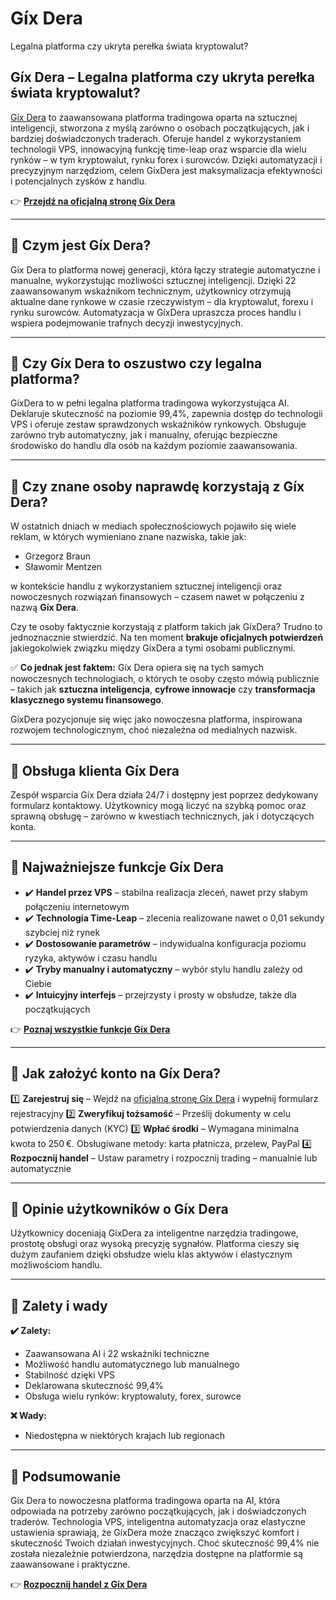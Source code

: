 # Gíx Dera
Legalna platforma czy ukryta perełka świata kryptowalut?
## Gíx Dera – Legalna platforma czy ukryta perełka świata kryptowalut?

[Gíx Dera](https://gixderaplatforma.pl) to zaawansowana platforma tradingowa oparta na sztucznej inteligencji, stworzona z myślą zarówno o osobach początkujących, jak i bardziej doświadczonych traderach. Oferuje handel z wykorzystaniem technologii VPS, innowacyjną funkcję time-leap oraz wsparcie dla wielu rynków – w tym kryptowalut, rynku forex i surowców. Dzięki automatyzacji i precyzyjnym narzędziom, celem GíxDera jest maksymalizacja efektywności i potencjalnych zysków z handlu.

👉 **[Przejdź na oficjalną stronę Gíx Dera](https://gixderaplatforma.pl)**

---

## 📌 Czym jest Gíx Dera?

Gíx Dera to platforma nowej generacji, która łączy strategie automatyczne i manualne, wykorzystując możliwości sztucznej inteligencji. Dzięki 22 zaawansowanym wskaźnikom technicznym, użytkownicy otrzymują aktualne dane rynkowe w czasie rzeczywistym – dla kryptowalut, forexu i rynku surowców. Automatyzacja w GíxDera upraszcza proces handlu i wspiera podejmowanie trafnych decyzji inwestycyjnych.

---

## 📌 Czy Gíx Dera to oszustwo czy legalna platforma?

GíxDera to w pełni legalna platforma tradingowa wykorzystująca AI. Deklaruje skuteczność na poziomie 99,4%, zapewnia dostęp do technologii VPS i oferuje zestaw sprawdzonych wskaźników rynkowych. Obsługuje zarówno tryb automatyczny, jak i manualny, oferując bezpieczne środowisko do handlu dla osób na każdym poziomie zaawansowania.

---

## 📌 Czy znane osoby naprawdę korzystają z Gíx Dera?

W ostatnich dniach w mediach społecznościowych pojawiło się wiele reklam, w których wymieniano znane nazwiska, takie jak:

- Grzegorz Braun
- Sławomir Mentzen

w kontekście handlu z wykorzystaniem sztucznej inteligencji oraz nowoczesnych rozwiązań finansowych – czasem nawet w połączeniu z nazwą **Gíx Dera**.

Czy te osoby faktycznie korzystają z platform takich jak GíxDera? Trudno to jednoznacznie stwierdzić. Na ten moment **brakuje oficjalnych potwierdzeń** jakiegokolwiek związku między GíxDera a tymi osobami publicznymi.

✅ **Co jednak jest faktem:** Gíx Dera opiera się na tych samych nowoczesnych technologiach, o których te osoby często mówią publicznie – takich jak **sztuczna inteligencja**, **cyfrowe innowacje** czy **transformacja klasycznego systemu finansowego**.

GíxDera pozycjonuje się więc jako nowoczesna platforma, inspirowana rozwojem technologicznym, choć niezależna od medialnych nazwisk.

---

## 📌 Obsługa klienta Gíx Dera

Zespół wsparcia Gíx Dera działa 24/7 i dostępny jest poprzez dedykowany formularz kontaktowy. Użytkownicy mogą liczyć na szybką pomoc oraz sprawną obsługę – zarówno w kwestiach technicznych, jak i dotyczących konta.

---

## 📌 Najważniejsze funkcje Gíx Dera

- ✔️ **Handel przez VPS** – stabilna realizacja zleceń, nawet przy słabym połączeniu internetowym
- ✔️ **Technologia Time-Leap** – zlecenia realizowane nawet o 0,01 sekundy szybciej niż rynek
- ✔️ **Dostosowanie parametrów** – indywidualna konfiguracja poziomu ryzyka, aktywów i czasu handlu
- ✔️ **Tryby manualny i automatyczny** – wybór stylu handlu zależy od Ciebie
- ✔️ **Intuicyjny interfejs** – przejrzysty i prosty w obsłudze, także dla początkujących

👉 **[Poznaj wszystkie funkcje Gíx Dera](https://gixderaplatforma.pl)**

---

## 📌 Jak założyć konto na Gíx Dera?

1️⃣ **Zarejestruj się** – Wejdź na [oficjalną stronę Gíx Dera](https://gixderaplatforma.pl) i wypełnij formularz rejestracyjny
2️⃣ **Zweryfikuj tożsamość** – Prześlij dokumenty w celu potwierdzenia danych (KYC)
3️⃣ **Wpłać środki** – Wymagana minimalna kwota to 250 €. Obsługiwane metody: karta płatnicza, przelew, PayPal
4️⃣ **Rozpocznij handel** – Ustaw parametry i rozpocznij trading – manualnie lub automatycznie

---

## 📌 Opinie użytkowników o Gíx Dera

Użytkownicy doceniają GíxDera za inteligentne narzędzia tradingowe, prostotę obsługi oraz wysoką precyzję sygnałów. Platforma cieszy się dużym zaufaniem dzięki obsłudze wielu klas aktywów i elastycznym możliwościom handlu.

---

## 📌 Zalety i wady

**✔️ Zalety:**
- Zaawansowana AI i 22 wskaźniki techniczne
- Możliwość handlu automatycznego lub manualnego
- Stabilność dzięki VPS
- Deklarowana skuteczność 99,4%
- Obsługa wielu rynków: kryptowaluty, forex, surowce

**❌ Wady:**
- Niedostępna w niektórych krajach lub regionach

---

## 📌 Podsumowanie

Gíx Dera to nowoczesna platforma tradingowa oparta na AI, która odpowiada na potrzeby zarówno początkujących, jak i doświadczonych traderów. Technologia VPS, inteligentna automatyzacja oraz elastyczne ustawienia sprawiają, że GíxDera może znacząco zwiększyć komfort i skuteczność Twoich działań inwestycyjnych. Choć skuteczność 99,4% nie została niezależnie potwierdzona, narzędzia dostępne na platformie są zaawansowane i praktyczne.

👉 **[Rozpocznij handel z Gíx Dera](https://gixderaplatforma.pl)**
